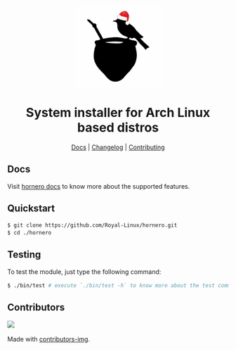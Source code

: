 <div align="center">
<p>
    <img
        style="width: 200px"
        width="200"
        src="https://raw.githubusercontent.com/Royal-Linux/hornero/main/static/hornero-logo.png?sanitize=true"
    >
</p>
<h1>System installer for Arch Linux based distros</h1>

[Docs](https://Royal-Linux.github.io/hornero) |
[Changelog](#) |
[Contributing](https://github.com/Royal-Linux/hornero/blob/main/CONTRIBUTING.md)

</div>

## Docs

Visit [hornero docs](https://Royal-Linux.github.io/hornero) to know more about the supported features.

## Quickstart

```sh
$ git clone https://github.com/Royal-Linux/hornero.git
$ cd ./hornero
```

## Testing

To test the module, just type the following command:

```sh
$ ./bin/test # execute `./bin/test -h` to know more about the test command
```

## Contributors

<a href="https://github.com/Royal-Linux/hornero/contributors">
  <img src="https://contrib.rocks/image?repo=Royal-Linux/hornero"/>
</a>

Made with [contributors-img](https://contrib.rocks).

[workflowbadge]: https://github.com/Royal-Linux/hornero/workflows/Build%20and%20Test%20with%20deps/badge.svg
[validatedocsbadge]: https://github.com/Royal-Linux/hornero/workflows/Validate%20Docs/badge.svg
[licensebadge]: https://img.shields.io/badge/License-GPL%20v2-blue.svg
[workflowurl]: https://github.com/Royal-Linux/hornero/commits/main
[validatedocsurl]: https://github.com/Royal-Linux/hornero/commits/main
[licenseurl]: https://github.com/Royal-Linux/hornero/blob/main/LICENSE
